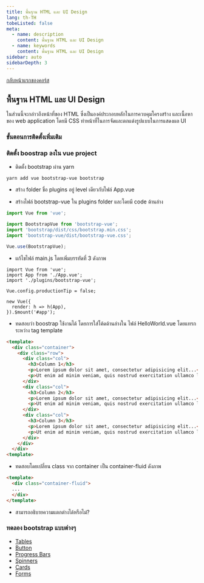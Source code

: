 ```yaml
---
title: พื้นฐาน HTML และ UI Design
lang: th-TH
tobeListed: false
meta:
  - name: description
    content: พื้นฐาน HTML และ UI Design
  - name: keywords
    content: พื้นฐาน HTML และ UI Design
sidebar: auto
sidebarDepth: 3
---
```

[กลับหน้าแรกของคอร์ส](/courses/is322/)

## พื้นฐาน HTML และ UI Design

ในส่วนนี้จะกล่าวถึงหน้าที่ของ HTML ซึ่งเป็นองค์ประกอบหลักในการควบคุมโครงสร้าง และเนื้อหาของ web application โดยมี CSS ทำหน้าที่ในการจัดและตกแต่งรูปแบบในการแสดงผล UI

### ขั้นตอนการติดตั้งเพิ่มเติม

### ติดตั้ง boostrap ลงใน vue project

- ติดตั้ง bootstrap ผ่าน yarn

```sh
yarn add vue bootstrap-vue bootstrap
```

- สร้าง folder ชื่อ plugins อยู่ level เดียวกับไฟล์ App.vue

- สร้างไฟล์ bootstrap-vue ใน plugins folder และโดยมี code ด้านล่าง

```js
import Vue from 'vue';

import BootstrapVue from 'bootstrap-vue';
import 'bootstrap/dist/css/bootstrap.min.css';
import 'bootstrap-vue/dist/bootstrap-vue.css';

Vue.use(BootstrapVue);
```

- แก้ไขไฟล์ main.js โดยเพิ่มบรรทัดที่ 3 ดังภาพ

```js{3}
import Vue from 'vue';
import App from './App.vue';
import './plugins/bootstrap-vue';

Vue.config.productionTip = false;

new Vue({
  render: h => h(App),
}).$mount('#app');
```

- ทดสอบว่า boostrap ใช้งานได้ โดยการใส่โค้ดด้านล่างใน ไฟล์ HelloWorld.vue โดยแทรกระหว่าง tag template

```html
<template>
  <div class="container">
    <div class="row">
      <div class="col">
        <h3>Column 1</h3>
        <p>Lorem ipsum dolor sit amet, consectetur adipisicing elit...</p>
        <p>Ut enim ad minim veniam, quis nostrud exercitation ullamco laboris...</p>
      </div>
      <div class="col">
        <h3>Column 2</h3>
        <p>Lorem ipsum dolor sit amet, consectetur adipisicing elit...</p>
        <p>Ut enim ad minim veniam, quis nostrud exercitation ullamco laboris...</p>
      </div>
      <div class="col">
        <h3>Column 3</h3>
        <p>Lorem ipsum dolor sit amet, consectetur adipisicing elit...</p>
        <p>Ut enim ad minim veniam, quis nostrud exercitation ullamco laboris...</p>
      </div>
    </div>
  </div>
<template>
```

- ทดสอบโดยเปลี่ยน class จาก container เป็น container-fluid ดังภาพ

```html
<template>
  <div class="container-fluid">
  ...
  </div>
</template>
```

- สามารถอธิบายความแตกต่างได้หรือไม่?

### ทดลอง bootstrap แบบต่างๆ

- [Tables](https://www.w3schools.com/bootstrap4/bootstrap_tables.asp)
- [Button](https://www.w3schools.com/bootstrap4/bootstrap_buttons.asp)
- [Progress Bars](https://www.w3schools.com/bootstrap4/bootstrap_progressbars.asp)
- [Spinners](https://www.w3schools.com/bootstrap4/bootstrap_spinners.asp)
- [Cards](https://www.w3schools.com/bootstrap4/bootstrap_cards.asp)
- [Forms](https://www.w3schools.com/bootstrap4/bootstrap_forms.asp)

